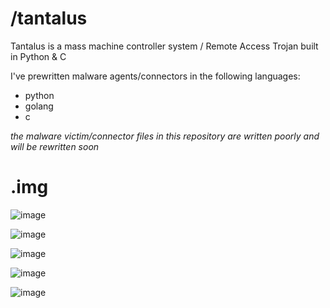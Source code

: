 # /tantalus
Tantalus is a mass machine controller system / Remote Access Trojan built in Python &amp; C

I've prewritten malware agents/connectors in the following languages:
  - python
  - golang
  - c

*the malware victim/connector files in this repository are written poorly and will be rewritten soon*

# .img

![image](https://user-images.githubusercontent.com/117268252/201789238-d6fd1153-f482-4a65-b78d-e259f36c2a53.png)

![image](https://user-images.githubusercontent.com/117268252/201789454-ca64e506-6f02-4a0b-a973-dcefc53775e7.png)

![image](https://user-images.githubusercontent.com/117268252/201790163-96168ff0-544c-40af-b7da-224a2adc03ca.png)

![image](https://user-images.githubusercontent.com/117268252/201790707-645450e9-e61e-439c-ae75-8981faa4de59.png)

![image](https://user-images.githubusercontent.com/117268252/201790090-1ae9f756-2eb6-4672-bef3-2ec568104224.png)
